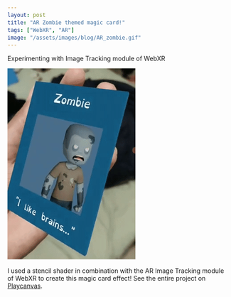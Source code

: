 ```yaml
---
layout: post
title: "AR Zombie themed magic card!"
tags: ["WebXR", "AR"]
image: "/assets/images/blog/AR_zombie.gif"
---
```

Experimenting with Image Tracking module of WebXR
<!--more-->

![AR zombie magic card](/assets/images/blog/AR_zombie.gif)

I used a stencil shader in combination with the AR Image Tracking module of WebXR to create this magic card effect! See the entire project on [Playcanvas](https://playcanvas.com/project/963911/overview/arimagetracking).